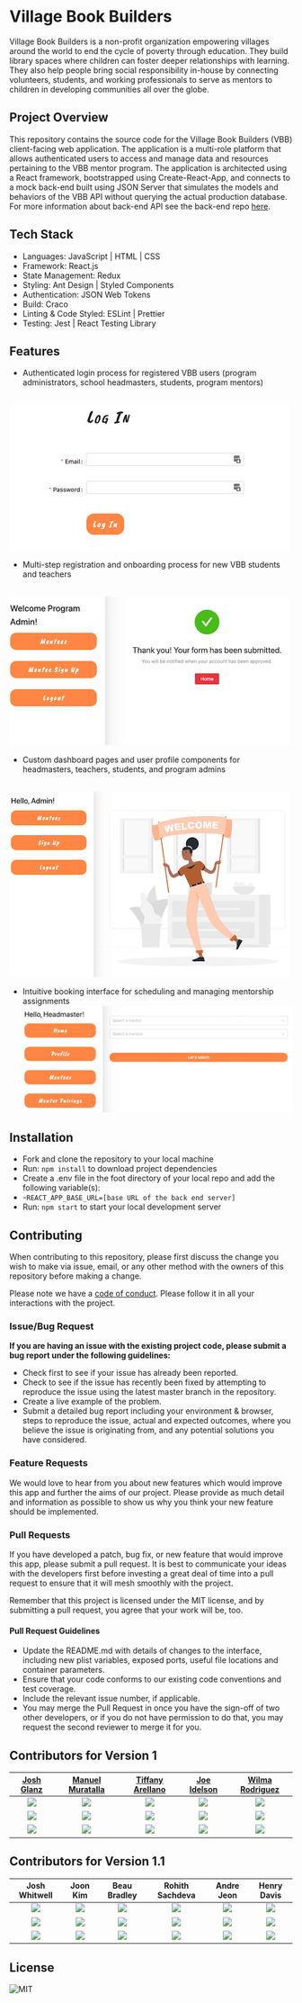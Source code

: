 # Village Book Builders

Village Book Builders is a non-profit organization empowering villages around the world to end the cycle of poverty through education. They build library spaces where children can foster deeper relationships with learning. They also help people bring social responsibility in-house by connecting volunteers, students, and working professionals to serve as mentors to children in developing communities all over the globe.

## Project Overview

This repository contains the source code for the Village Book Builders (VBB) client-facing web application. The application is a multi-role platform that allows authenticated users to access and manage data and resources pertaining to the VBB mentor program. The application is architected using a React framework, bootstrapped using Create-React-App, and connects to a mock back-end built using JSON Server that simulates the models and behaviors of the VBB API without querying the actual production database. For more information about back-end API see the back-end repo [here](https://github.com/joshwhitwell/village-book-builders-server).

## Tech Stack

* Languages: JavaScript | HTML | CSS
* Framework: React.js
* State Management: Redux
* Styling: Ant Design | Styled Components
* Authentication: JSON Web Tokens
* Build: Craco
* Linting & Code Styled: ESLint | Prettier
* Testing: Jest | React Testing Library

## Features

* Authenticated login process for registered VBB users (program administrators, school headmasters, students, program mentors)

&emsp;&emsp;&emsp;![Login](/src/assets/markdown_images/login.png)

* Multi-step registration and onboarding process for new VBB students and teachers

&emsp;&emsp;&emsp;![Registration](/src/assets/markdown_images/registration.png)

* Custom dashboard pages and user profile components for headmasters, teachers, students, and program admins

&emsp;&emsp;&emsp;![Dashboard](/src/assets/markdown_images/dashboard.png)

* Intuitive booking interface for scheduling and managing mentorship assignments
&emsp;&emsp;&emsp;![Login](/src/assets/markdown_images/matching.png)

## Installation

- Fork and clone the repository to your local machine
- Run: `npm install` to download project dependencies
- Create a .env file in the foot directory of your local repo and add the following variable(s):
- -`REACT_APP_BASE_URL=[base URL of the back end server]`
- Run: `npm start` to start your local development server

## Contributing

When contributing to this repository, please first discuss the change you wish to make via issue, email, or any other method with the owners of this repository before making a change.

Please note we have a [code of conduct](./CODE_OF_CONDUCT.md). Please follow it in all your interactions with the project.

### Issue/Bug Request

**If you are having an issue with the existing project code, please submit a bug report under the following guidelines:**

- Check first to see if your issue has already been reported.
- Check to see if the issue has recently been fixed by attempting to reproduce the issue using the latest master branch in the repository.
- Create a live example of the problem.
- Submit a detailed bug report including your environment & browser, steps to reproduce the issue, actual and expected outcomes, where you believe the issue is originating from, and any potential solutions you have considered.

### Feature Requests

We would love to hear from you about new features which would improve this app and further the aims of our project. Please provide as much detail and information as possible to show us why you think your new feature should be implemented.

### Pull Requests

If you have developed a patch, bug fix, or new feature that would improve this app, please submit a pull request. It is best to communicate your ideas with the developers first before investing a great deal of time into a pull request to ensure that it will mesh smoothly with the project.

Remember that this project is licensed under the MIT license, and by submitting a pull request, you agree that your work will be, too.

#### Pull Request Guidelines

- Update the README.md with details of changes to the interface, including new plist variables, exposed ports, useful file locations and container parameters.
- Ensure that your code conforms to our existing code conventions and test coverage.
- Include the relevant issue number, if applicable.
- You may merge the Pull Request in once you have the sign-off of two other developers, or if you do not have permission to do that, you may request the second reviewer to merge it for you.

## Contributors for Version 1

|                                                 [Josh Glanz](https://github.com/)                                                 |                                           [Manuel Muratalla](https://github.com/)                                           |                                          [Tiffany Arellano](https://github.com/)                                          |                                             [Joe Idelson](https://github.com/)                                              |                                           [Wilma Rodriguez](https://github.com/)                                           |
| :-------------------------------------------------------------------------------------------------------------------------------: | :-------------------------------------------------------------------------------------------------------------------------: | :-----------------------------------------------------------------------------------------------------------------------: | :-------------------------------------------------------------------------------------------------------------------------: | :------------------------------------------------------------------------------------------------------------------------: |
|     [<img src="https://ca.slack-edge.com/ESZCHB482-W016ECL84RW-afefea5a0c53-512" width = "200" />](https://github.com/Jahteo)     | [<img src="https://ca.slack-edge.com/ESZCHB482-W0123RU151V-ffba83afb622-512" width = "200" />](https://github.com/ferror18) | [<img src="https://ca.slack-edge.com/ESZCHB482-W0138D8CX0Q-a7076291a0cf-512" width = "200" />](https://github.com/yirano) | [<img src="https://ca.slack-edge.com/ESZCHB482-W012QNXUFMJ-92e87d69900d-512" width = "200" />](https://github.com/jidelson) | [<img src="https://ca.slack-edge.com/ESZCHB482-W0123RP3C9M-fff2ba750184-512" width = "200" />](https://github.com/kima-92) |
|                        [<img src="https://github.com/favicon.ico" width="15"> ](https://github.com/Jahteo)                        |                    [<img src="https://github.com/favicon.ico" width="15"> ](https://github.com/ferror18)                    |                    [<img src="https://github.com/favicon.ico" width="15"> ](https://github.com/yirano)                    |                    [<img src="https://github.com/favicon.ico" width="15"> ](https://github.com/jidelson)                    |                    [<img src="https://github.com/favicon.ico" width="15"> ](https://github.com/kima-92)                    |
| [ <img src="https://static.licdn.com/sc/h/al2o9zrvru7aqj8e1x2rzsrca" width="15"> ](https://www.linkedin.com/in/josh-glantzhucks/) |        [ <img src="https://static.licdn.com/sc/h/al2o9zrvru7aqj8e1x2rzsrca" width="15"> ](https://www.linkedin.com/)        |       [ <img src="https://static.licdn.com/sc/h/al2o9zrvru7aqj8e1x2rzsrca" width="15"> ](https://www.linkedin.com/)       |        [ <img src="https://static.licdn.com/sc/h/al2o9zrvru7aqj8e1x2rzsrca" width="15"> ](https://www.linkedin.com/)        |       [ <img src="https://static.licdn.com/sc/h/al2o9zrvru7aqj8e1x2rzsrca" width="15"> ](https://www.linkedin.com/)        |

## Contributors for Version 1.1

|                                                               Josh Whitwell                                                                |                                                                              Joon Kim                                                                               |                                                                          Beau Bradley                                                                           |                                                                            Rohith Sachdeva                                                                             |                                                          Andre Jeon                                                           |                                                                             Henry Davis                                                                             |
| :----------------------------------------------------------------------------------------------------------------------------------------: | :-----------------------------------------------------------------------------------------------------------------------------------------------------------------: | :-------------------------------------------------------------------------------------------------------------------------------------------------------------: | :--------------------------------------------------------------------------------------------------------------------------------------------------------------------: | :---------------------------------------------------------------------------------------------------------------------------: | :-----------------------------------------------------------------------------------------------------------------------------------------------------------------: |
|      [<img src="https://ca.slack-edge.com/ESZCHB482-W0180TANQ73-30c122b765f7-512" width = "200" />](https://github.com/Joshwhitwell)       | [<img src="https://avatars.githubusercontent.com/u/66539462?s=460&u=4ca0fa8e9a34c1e63f261c952670f2335289eaf2&v=4" width = "200" />](https://github.com/Sunkist5691) | [<img src="https://avatars.githubusercontent.com/u/48367657?s=460&u=2bb0d4c092d2a40e6e8e4b887f4478c0000d058e&v=4" width = "200" />](https://github.com/devbeau) | [<img src="https://avatars.githubusercontent.com/u/36117777?s=460&u=f4f2f2021785906244edd782560db4210676a9be&v=4" width = "200" />](https://github.com/RohithSachdeva) | [<img src="https://ca.slack-edge.com/ESZCHB482-W0143FQCD5Y-c519eba97d85-512" width = "200" />](https://github.com/andre-jeon) | [<img src="https://avatars.githubusercontent.com/u/65560404?s=460&u=92a8157893db3aee54d27b4e1d78c96d3aa32cd3&v=4" width = "200" />](https://github.com/HenryRDavis) |
|                         [<img src="https://github.com/favicon.ico" width="15"> ](https://github.com/Joshwhitwell)                          |                                      [<img src="https://github.com/favicon.ico" width="15"> ](https://github.com/Sunkist5691)                                       |                                      [<img src="https://github.com/favicon.ico" width="15"> ](https://github.com/devbeau)                                       |                                      [<img src="https://github.com/favicon.ico" width="15"> ](https://github.com/RohithSachdeva)                                       |                    [<img src="https://github.com/favicon.ico" width="15"> ](https://github.com/andre-jeon)                    |                                      [<img src="https://github.com/favicon.ico" width="15"> ](https://github.com/HenryRDavis)                                       |
| [ <img src="https://static.licdn.com/sc/h/al2o9zrvru7aqj8e1x2rzsrca" width="15"> ](https://www.linkedin.com/in/joshua-whitwell-425846132/) |                      [ <img src="https://static.licdn.com/sc/h/al2o9zrvru7aqj8e1x2rzsrca" width="15"> ](https://www.linkedin.com/in/joon5691/)                      |                  [ <img src="https://static.licdn.com/sc/h/al2o9zrvru7aqj8e1x2rzsrca" width="15"> ](https://www.linkedin.com/in/beaubradweb/)                   |                     [ <img src="https://static.licdn.com/sc/h/al2o9zrvru7aqj8e1x2rzsrca" width="15"> ](https://www.linkedin.com/in/rohithsachdeva)                     |  [ <img src="https://static.licdn.com/sc/h/al2o9zrvru7aqj8e1x2rzsrca" width="15"> ](https://www.linkedin.com/in/andrejeon/)   |                  [ <img src="https://static.licdn.com/sc/h/al2o9zrvru7aqj8e1x2rzsrca" width="15"> ](https://www.linkedin.com/in/its-henry-davis/)                   |

## License
![MIT](https://img.shields.io/packagist/l/doctrine/orm.svg)
